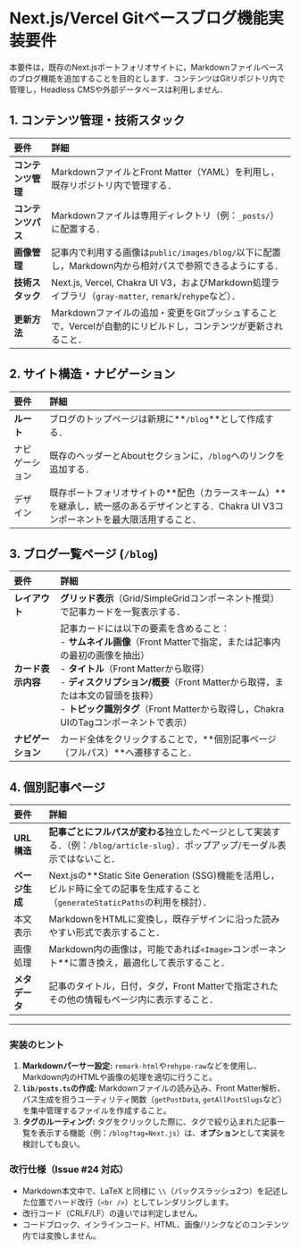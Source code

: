 # Next.js/Vercel Gitベースブログ機能実装要件

本要件は，既存のNext.jsポートフォリオサイトに，Markdownファイルベースのブログ機能を追加することを目的とします．コンテンツはGitリポジトリ内で管理し，Headless CMSや外部データベースは利用しません．

## 1\. コンテンツ管理・技術スタック

| 要件 | 詳細 |
| :--- | :--- |
| **コンテンツ管理** | MarkdownファイルとFront Matter（YAML）を利用し，既存リポジトリ内で管理する． |
| **コンテンツパス** | Markdownファイルは専用ディレクトリ（例：`_posts/`）に配置する． |
| **画像管理** | 記事内で利用する画像は`public/images/blog/`以下に配置し，Markdown内から相対パスで参照できるようにする． |
| **技術スタック** | Next.js, Vercel, Chakra UI V3，およびMarkdown処理ライブラリ（`gray-matter`, `remark`/`rehype`など）． |
| **更新方法** | Markdownファイルの追加・変更をGitプッシュすることで，Vercelが自動的にリビルドし，コンテンツが更新されること． |

## 2\. サイト構造・ナビゲーション

| 要件 | 詳細 |
| :--- | :--- |
| **ルート** | ブログのトップページは新規に\*\*`/blog`**として作成する． |
| ナビゲーション | 既存のヘッダーとAboutセクションに，`/blog`へのリンクを追加する． |
| デザイン | 既存ポートフォリオサイトの**配色（カラースキーム）\*\*を継承し，統一感のあるデザインとする．Chakra UI V3コンポーネントを最大限活用すること． |

## 3\. ブログ一覧ページ (`/blog`)

| 要件 | 詳細 |
| :--- | :--- |
| **レイアウト** | **グリッド表示**（Grid/SimpleGridコンポーネント推奨）で記事カードを一覧表示する． |
| **カード表示内容** | 記事カードには以下の要素を含めること：<br>- **サムネイル画像**（Front Matterで指定，または記事内の最初の画像を抽出）<br>- **タイトル**（Front Matterから取得）<br>- **ディスクリプション/概要**（Front Matterから取得，または本文の冒頭を抜粋）<br>- **トピック識別タグ**（Front Matterから取得し，Chakra UIのTagコンポーネントで表示） |
| **ナビゲーション** | カード全体をクリックすることで，\*\*個別記事ページ（フルパス）\*\*へ遷移すること． |

## 4\. 個別記事ページ

| 要件 | 詳細 |
| :--- | :--- |
| **URL構造** | **記事ごとにフルパスが変わる**独立したページとして実装する．（例：`/blog/article-slug`）．ポップアップ/モーダル表示ではないこと． |
| **ページ生成** | Next.jsの**Static Site Generation (SSG)機能を活用し，ビルド時に全ての記事を生成すること（`generateStaticPaths`の利用を検討）． |
| 本文表示 | MarkdownをHTMLに変換し，既存デザインに沿った読みやすい形式で表示すること． |
| 画像処理 | Markdown内の画像は，可能であれば`<Image>`コンポーネント**に置き換え，最適化して表示すること． |
| **メタデータ** | 記事のタイトル，日付，タグ，Front Matterで指定されたその他の情報もページ内に表示すること． |

-----

### 実装のヒント

1.  **Markdownパーサー設定:** `remark-html`や`rehype-raw`などを使用し、Markdown内のHTMLや画像の処理を適切に行うこと。
2.  **`lib/posts.ts`の作成:** Markdownファイルの読み込み、Front Matter解析、パス生成を担うユーティリティ関数（`getPostData`, `getAllPostSlugs`など）を集中管理するファイルを作成すること。
3.  **タグのルーティング:** タグをクリックした際に、タグで絞り込まれた記事一覧を表示する機能（例：`/blog?tag=Next.js`）は、**オプション**として実装を検討しても良い。

### 改行仕様（Issue #24 対応）

- Markdown本文中で、LaTeX と同様に `\\`（バックスラッシュ2つ）を記述した位置でハード改行（`<br />`）としてレンダリングします。
- 改行コード（CRLF/LF）の違いでは判定しません。
- コードブロック、インラインコード、HTML、画像/リンクなどのコンテンツ内では変換しません。